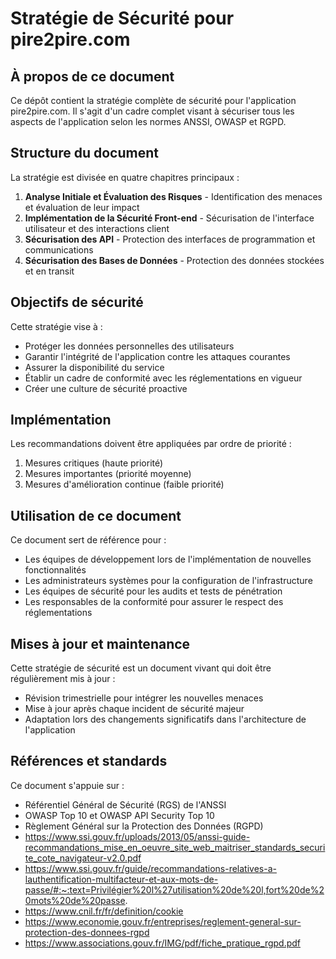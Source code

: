 # Stratégie de Sécurité pour pire2pire.com

## À propos de ce document

Ce dépôt contient la stratégie complète de sécurité pour l'application pire2pire.com. Il s'agit d'un cadre complet visant à sécuriser tous les aspects de l'application selon les normes ANSSI, OWASP et RGPD.

## Structure du document

La stratégie est divisée en quatre chapitres principaux :

1. **Analyse Initiale et Évaluation des Risques** - Identification des menaces et évaluation de leur impact
2. **Implémentation de la Sécurité Front-end** - Sécurisation de l'interface utilisateur et des interactions client
3. **Sécurisation des API** - Protection des interfaces de programmation et communications
4. **Sécurisation des Bases de Données** - Protection des données stockées et en transit

## Objectifs de sécurité

Cette stratégie vise à :

- Protéger les données personnelles des utilisateurs
- Garantir l'intégrité de l'application contre les attaques courantes
- Assurer la disponibilité du service
- Établir un cadre de conformité avec les réglementations en vigueur
- Créer une culture de sécurité proactive

## Implémentation

Les recommandations doivent être appliquées par ordre de priorité :

1. Mesures critiques (haute priorité)
2. Mesures importantes (priorité moyenne)
3. Mesures d'amélioration continue (faible priorité)

## Utilisation de ce document

Ce document sert de référence pour :

- Les équipes de développement lors de l'implémentation de nouvelles fonctionnalités
- Les administrateurs systèmes pour la configuration de l'infrastructure
- Les équipes de sécurité pour les audits et tests de pénétration
- Les responsables de la conformité pour assurer le respect des réglementations

## Mises à jour et maintenance

Cette stratégie de sécurité est un document vivant qui doit être régulièrement mis à jour :

- Révision trimestrielle pour intégrer les nouvelles menaces
- Mise à jour après chaque incident de sécurité majeur
- Adaptation lors des changements significatifs dans l'architecture de l'application

## Références et standards

Ce document s'appuie sur :

- Référentiel Général de Sécurité (RGS) de l'ANSSI
- OWASP Top 10 et OWASP API Security Top 10
- Règlement Général sur la Protection des Données (RGPD)
- https://www.ssi.gouv.fr/uploads/2013/05/anssi-guide-recommandations_mise_en_oeuvre_site_web_maitriser_standards_securite_cote_navigateur-v2.0.pdf
- https://www.ssi.gouv.fr/guide/recommandations-relatives-a-lauthentification-multifacteur-et-aux-mots-de-passe/#:~:text=Privilégier%20l%27utilisation%20de%20l,fort%20de%20mots%20de%20passe.
- https://www.cnil.fr/fr/definition/cookie
- https://www.economie.gouv.fr/entreprises/reglement-general-sur-protection-des-donnees-rgpd
- https://www.associations.gouv.fr/IMG/pdf/fiche_pratique_rgpd.pdf
